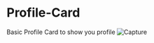 # Profile-Card
Basic Profile Card to show you profile 
![Capture](https://github.com/Chandankrswain/Profile-Card/assets/44640134/d3004103-f52e-495c-b01f-391d8460c02a)

